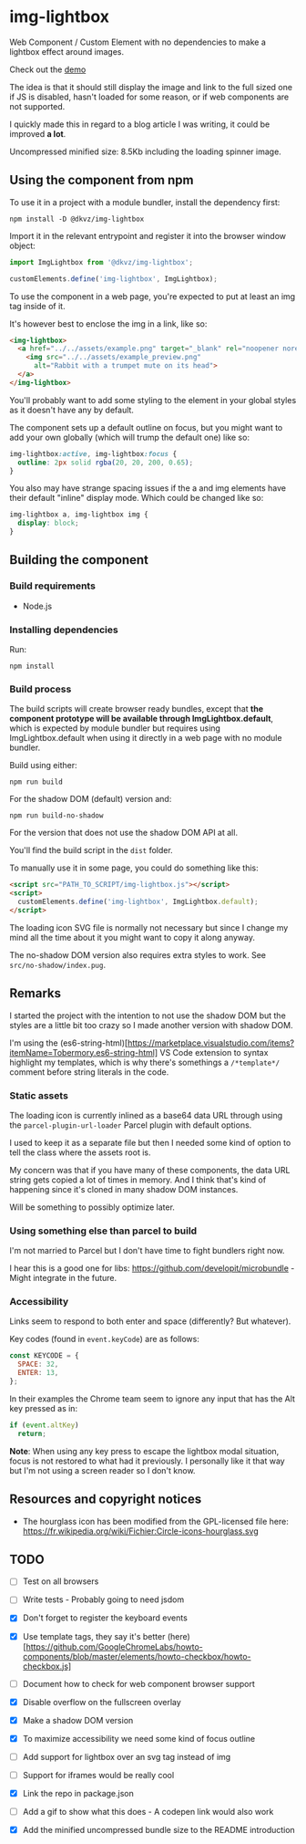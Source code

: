 # img-lightbox
Web Component / Custom Element with no dependencies to make a lightbox effect around images.

Check out the [demo](https://dkvz.eu/stuff/img-lightbox-demo/)

The idea is that it should still display the image and link to the full sized one if JS is disabled, hasn't loaded for some reason, or if web components are not supported.

I quickly made this in regard to a blog article I was writing, it could be improved **a lot**.

Uncompressed minified size: 8.5Kb including the loading spinner image.

## Using the component from npm
To use it in a project with a module bundler, install the dependency first:
```
npm install -D @dkvz/img-lightbox
```

Import it in the relevant entrypoint and register it into the browser window object:
```js
import ImgLightbox from '@dkvz/img-lightbox';

customElements.define('img-lightbox', ImgLightbox);
```

To use the component in a web page, you're expected to put at least an img tag inside of it.

It's however best to enclose the img in a link, like so:

```html
<img-lightbox>
  <a href="../../assets/example.png" target="_blank" rel="noopener noreferrer">
    <img src="../../assets/example_preview.png" 
      alt="Rabbit with a trumpet mute on its head">
  </a>
</img-lightbox>
```

You'll probably want to add some styling to the element in your global styles as it doesn't have any by default.

The component sets up a default outline on focus, but you might want to add your own globally (which will trump the default one) like so:
```css
img-lightbox:active, img-lightbox:focus {
  outline: 2px solid rgba(20, 20, 200, 0.65);
}
```

You also may have strange spacing issues if the a and img elements have their default "inline" display mode. Which could be changed like so:
```css
img-lightbox a, img-lightbox img {
  display: block;
}
```

## Building the component

### Build requirements
* Node.js

### Installing dependencies
Run:
```
npm install
```

### Build process
The build scripts will create browser ready bundles, except that **the component prototype will be available through ImgLightbox.default**, which is expected by module bundler but requires using ImgLightbox.default when using it directly in a web page with no module bundler.

Build using either:
```
npm run build
```
For the shadow DOM (default) version and:
```
npm run build-no-shadow
```
For the version that does not use the shadow DOM API at all.

You'll find the build script in the `dist` folder.

To manually use it in some page, you could do something like this:
```html
<script src="PATH_TO_SCRIPT/img-lightbox.js"></script>
<script>
  customElements.define('img-lightbox', ImgLightbox.default);
</script>
```
The loading icon SVG file is normally not necessary but since I change my mind all the time about it you might want to copy it along anyway.

The no-shadow DOM version also requires extra styles to work. See `src/no-shadow/index.pug`.

## Remarks
I started the project with the intention to not use the shadow DOM but the styles are a little bit too crazy so I made another version with shadow DOM.

I'm using the (es6-string-html)[https://marketplace.visualstudio.com/items?itemName=Tobermory.es6-string-html] VS Code extension to syntax highlight my templates, which is why there's somethings a `/*template*/` comment before string literals in the code.

### Static assets
The loading icon is currently inlined as a base64 data URL through using the `parcel-plugin-url-loader` Parcel plugin with default options.

I used to keep it as a separate file but then I needed some kind of option to tell the class where the assets root is.

My concern was that if you have many of these components, the data URL string gets copied a lot of times in memory. And I think that's kind of happening since it's cloned in many shadow DOM instances.

Will be something to possibly optimize later.

### Using something else than parcel to build
I'm not married to Parcel but I don't have time to fight bundlers right now.

I hear this is a good one for libs: https://github.com/developit/microbundle - Might integrate in the future.

### Accessibility
Links seem to respond to both enter and space (differently? But whatever).

Key codes (found in `event.keyCode`) are as follows:
```js
const KEYCODE = {
  SPACE: 32,
  ENTER: 13,
};
```

In their examples the Chrome team seem to ignore any input that has the Alt key pressed as in:
```js
if (event.altKey)
  return;
```

**Note**: When using any key press to escape the lightbox modal situation, focus is not restored to what had it previously. I personally like it that way but I'm not using a screen reader so I don't know.

## Resources and copyright notices
- The hourglass icon has been modified from the GPL-licensed file here: https://fr.wikipedia.org/wiki/Fichier:Circle-icons-hourglass.svg

## TODO
- [ ] Test on all browsers
- [ ] Write tests - Probably going to need jsdom
- [x] Don't forget to register the keyboard events
- [x] Use template tags, they say it's better (here)[https://github.com/GoogleChromeLabs/howto-components/blob/master/elements/howto-checkbox/howto-checkbox.js]
- [ ] Document how to check for web component browser support
- [x] Disable overflow on the fullscreen overlay
- [x] Make a shadow DOM version
- [x] To maximize accessibility we need some kind of focus outline
- [ ] Add support for lightbox over an svg tag instead of img
- [ ] Support for iframes would be really cool
- [x] Link the repo in package.json
- [ ] Add a gif to show what this does - A codepen link would also work
- [x] Add the minified uncompressed bundle size to the README introduction

